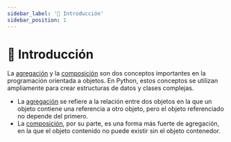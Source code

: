 ```yaml
---
sidebar_label: '🎯 Introducción'
sidebar_position: 1
---
```


# 🎯 Introducción

La [agregación](agregacion) y la [composición](composicion) son dos conceptos importantes en la programación orientada a objetos. En Python, estos conceptos se utilizan ampliamente para crear estructuras de datos y clases complejas.

- La [agregación](agregacion) se refiere a la relación entre dos objetos en la que un objeto contiene una referencia a otro objeto, pero el objeto referenciado no depende del primero.
- La [composición](composicion), por su parte, es una forma más fuerte de agregación, en la que el objeto contenido no puede existir sin el objeto contenedor.
